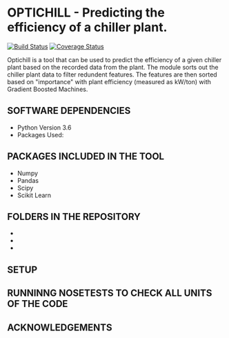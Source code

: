 # OPTICHILL - Predicting the efficiency of a chiller plant.

[![Build Status](https://travis-ci.org/optichill/optichill.svg?branch=master)](https://travis-ci.org/optichill/optichill)
[![Coverage Status](https://coveralls.io/repos/github/optichill/optichill/badge.svg?branch=master)](https://coveralls.io/github/optichill/optichill?branch=master)


Optichill is a tool that can be used to predict the efficiency of a given chiller plant based on the recorded data from the plant. The module sorts out the chiller plant data to filter redundent features. The features are then sorted based on "importance" with plant efficiency (measured as kW/ton) with Gradient Boosted Machines. 	

## SOFTWARE DEPENDENCIES
* Python Version 3.6
* Packages Used: 

## PACKAGES INCLUDED IN THE TOOL
* Numpy
* Pandas
* Scipy
* Scikit Learn

## FOLDERS IN THE REPOSITORY
*
*
*

## SETUP

## RUNNINNG NOSETESTS TO CHECK ALL UNITS OF THE CODE

## ACKNOWLEDGEMENTS